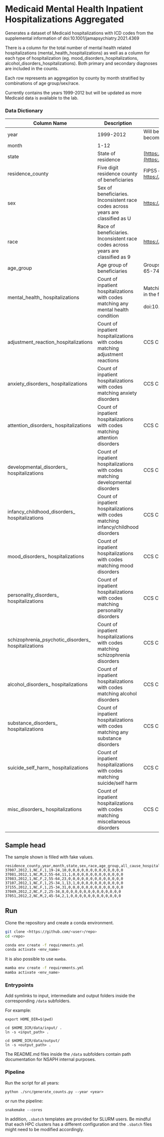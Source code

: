 # Medicaid Mental Health Inpatient Hospitalizations Aggregated 

Generates a dataset of Medicaid hospitalizations with ICD codes from the supplemental information of doi:10.1001/jamapsychiatry.2021.4369

There is a column for the total number of mental health related hospitalizations (mental_health_hospitalizations) as well as a column for each type of hospitalization (eg. mood_disorders_hospitalizations, alcohol_disorders_hospitalizations). Both primary and secondary diagnoses are included in the counts.

Each row represents an aggregation by county by month stratified by combinations of age group/sex/race.

Currently contains the years 1999-2012 but will be updated as more Medicaid data is available to the lab.

### Data Dictionary


| Column Name | Description | Notes |
| -------------------------------------------------- | ----------------------------------------------------------------------------------- | --------------------------------------------------------------------------------------------------------------------------------- |
 |year                                               | 1999-2012                                                                           | Will be updated to include more years as the Medicaid data becomes available                                                      |
| month                                              | 1-12                                                                                |                                                                                                                                   |
| state                                              | State of residence                                                                  | [https://resdac.org/cms-data/variables/state](https://resdac.org/cms-data/variables/state)                                        |
| residence_county                                   | Five digit residence county of beneficiaries                                        | FIPS5 code https://transition.fcc.gov/oet/info/maps/census/fips/fips.txt                                                          |
| sex                                                | Sex of beneficiaries. Inconsistent race codes across years are classified as U                                                            | https://resdac.org/cms-data/variables/raceethnicity-msis                                            |
| race                                               | Race of beneficiaries. Inconsistent race codes across years are classified as 9 | https://resdac.org/cms-data/variables/raceethnicity-msis     |
| age_group                                          | Age group of beneficiaries                                                          | Groups: 0-18, 19-24, 25-34, 35-44, 45-54, 55-64, 65-74, 75-84, 85+                                                                |
| mental_health_ hospitalizations                     | Count of inpatient hospitalizations with codes matching any mental health condition | Matching any ICD code from the supplemental information in the following publication:<br><br>doi:10.1001/jamapsychiatry.2021.4369 |
| adjustment_reaction_hospitalizations               | Count of inpatient hospitalizations with codes matching adjustment reactions        | CCS Code 650 doi:10.1001/jamapsychiatry.2021.4369                                                                                 |
| anxiety_disorders_ hospitalizations                 | Count of inpatient hospitalizations with codes matching anxiety disorders           | CCS Code 651 doi:10.1001/jamapsychiatry.2021.4369                                                                                 |
| attention_disorders_ hospitalizations               | Count of inpatient hospitalizations with codes matching attention disorders         | CCS Code 652 doi:10.1001/jamapsychiatry.2021.4369                                                                                 |
| developmental_disorders_ hospitalizations           | Count of inpatient hospitalizations with codes matching developmental disorders     | CCS Code 654 doi:10.1001/jamapsychiatry.2021.4369                                                                                 |
| infancy_childhood_disorders_ hospitalizations       | Count of inpatient hospitalizations with codes matching infancy/childhood disorders | CCS Code 655 doi:10.1001/jamapsychiatry.2021.4369                                                                                 |
| mood_disorders_ hospitalizations                    | Count of inpatient hospitalizations with codes matching mood disorders              | CCS Code 657 doi:10.1001/jamapsychiatry.2021.4369                                                                                 |
| personality_disorders_ hospitalizations             | Count of inpatient hospitalizations with codes matching personality disorders       | CCS Code 658 doi:10.1001/jamapsychiatry.2021.4369                                                                                 |
| schizophrenia_psychotic_disorders_ hospitalizations | Count of inpatient hospitalizations with codes matching schizophrenia disorders     | CCS Code 659 doi:10.1001/jamapsychiatry.2021.4369                                                                                 |
| alcohol_disorders_ hospitalizations                 | Count of inpatient hospitalizations with codes matching alcohol disorders           | CCS Code 660 doi:10.1001/jamapsychiatry.2021.4369                                                                                 |
| substance_disorders_ hospitalizations               | Count of inpatient hospitalizations with codes matching any substance disorders     | CCS Code 661 doi:10.1001/jamapsychiatry.2021.4369                                                                                 |
| suicide_self_harm_ hospitalizations                 | Count of inpatient hospitalizations with codes matching suicide/self harm           | CCS Code 662 doi:10.1001/jamapsychiatry.2021.4369                                                                                 |
| misc_disorders_ hospitalizations                    | Count of inpatient hospitalizations with codes matching miscellaneous disorders     | CCS Code 670 doi:10.1001/jamapsychiatry.2021.4369                                                                                 |

## Sample head

The sample shown is filled with fake values.

```
residence_county,year,month,state,sex,race,age_group,all_cause_hospitalizations,mental_health_hospitalizations,adjustment_reaction_hospitalizations,anxiety_disorders_hospitalizations,attention_disorders_hospitalizations,developmental_disorders_hospitalizations,infancy_childhood_disorders_hospitalizations,mood_disorders_hospitalizations,personality_disorders_hospitalizations,schizophrenia_psychotic_disorders_hospitalizations,alcohol_disorders_hospitalizations,substance_disorders_hospitalizations,suicide_self_harm_hospitalizations,misc_disorders_hospitalizations
37007,2012,1,NC,F,1,19-24,10,0,0,0,0,0,0,0,0,0,0,0,0,0
37081,2012,1,NC,M,2,55-64,11,1,0,0,0,0,0,0,0,0,0,0,0,0
37083,2012,1,NC,F,2,55-64,23,0,0,0,0,0,0,0,0,0,0,0,0,0
37107,2012,1,NC,F,1,25-34,1,13,1,0,0,0,0,0,0,0,0,0,0,0
37155,2012,1,NC,F,1,25-34,31,0,0,0,0,0,0,0,0,0,0,0,0,0
37049,2012,2,NC,F,2,25-34,8,0,0,0,0,0,0,0,0,0,0,0,0,0
37051,2012,2,NC,M,2,45-54,2,1,0,0,0,0,0,0,0,0,0,0,0,0
```

## Run

Clone the repository and create a conda environment.

```bash
git clone <https://github.com/<user>/repo>
cd <repo>

conda env create -f requirements.yml
conda activate <env_name>
```

It is also possible to use `mamba`.

```bash
mamba env create -f requirements.yml
mamba activate <env_name>
```

### Entrypoints

Add symlinks to input, intermediate and output folders inside the corresponding `/data` subfolders.

For example:

```
export HOME_DIR=$(pwd)

cd $HOME_DIR/data/input/ .
ln -s <input_path> .

cd $HOME_DIR/data/output/
ln -s <output_path> .
```

The README.md files inside the `/data` subfolders contain path documentation for NSAPH internal purposes.

### Pipeline

Run the script for all years:

```
python ./src/generate_counts.py --year <year>
```

or run the pipeline:

```
snakemake --cores
```

In addition, `.sbatch` templates are provided for SLURM users. Be mindful that each HPC clusters has a different configuration and the `.sbatch` files might need to be modified accordingly. 